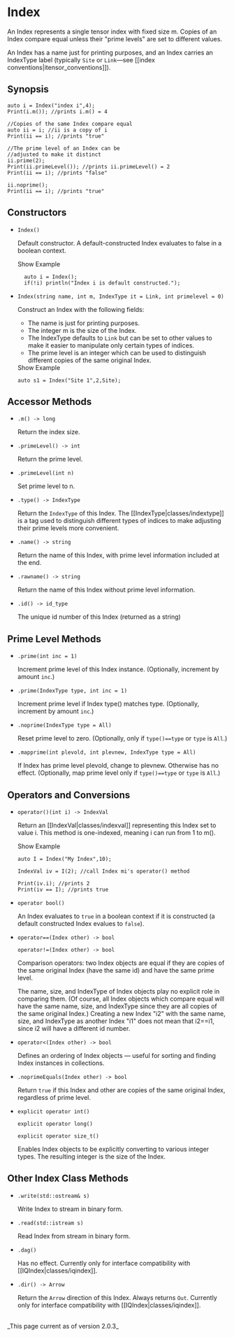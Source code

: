 # Index #

An Index represents a single tensor index with fixed size m. Copies of an Index compare equal unless
their "prime levels" are set to different values.

An Index has a name just for printing purposes, and an Index
carries an IndexType label (typically `Site` or `Link`&mdash;see [[index conventions|itensor_conventions]]).

## Synopsis ##

    auto i = Index("index i",4);
    Print(i.m()); //prints i.m() = 4

    //Copies of the same Index compare equal
    auto ii = i; //ii is a copy of i
    Print(ii == i); //prints "true"

    //The prime level of an Index can be
    //adjusted to make it distinct
    ii.prime(2);
    Print(ii.primeLevel()); //prints ii.primeLevel() = 2
    Print(ii == i); //prints "false"

    ii.noprime();
    Print(ii == i); //prints "true"


## Constructors ##

* `Index()`

  Default constructor. A default-constructed Index evaluates to false in a boolean context.

  <div class="example_clicker">Show Example</div>

        auto i = Index();
        if(!i) println("Index i is default constructed.");

* `Index(string name, int m, IndexType it = Link, int primelevel = 0)` 

   Construct an Index with the following fields:
   - The name is just for printing purposes. 
   - The integer m is the size of the Index. 
   - The IndexType defaults to `Link`
     but can be set to other values to make it easier to manipulate
     only certain types of indices. 
   - The prime level is an integer
     which can be used to distinguish different copies of 
     the same original Index.

  <div class="example_clicker">Show Example</div>

      auto s1 = Index("Site 1",2,Site);


## Accessor Methods ##

* `.m() -> long` 

  Return the index size.

* `.primeLevel() -> int` 

  Return the prime level.

* `.primeLevel(int n)`  

  Set prime level to n.

* `.type() -> IndexType`  

  Return the `IndexType` of this Index. The [[IndexType|classes/indextype]] is a tag used to distinguish 
  different types of indices to make adjusting their prime levels more convenient.

* `.name() -> string` 

  Return the name of this Index, with prime level information included at the end.

* `.rawname() -> string`  

  Return the name of this Index without prime level information.

* `.id() -> id_type`

  The unique id number of this Index (returned as a string)

## Prime Level Methods ##

* `.prime(int inc = 1)`  

  Increment prime level of this Index instance. (Optionally, increment by amount `inc`.)

* `.prime(IndexType type, int inc = 1)`  

  Increment prime level if Index type() matches type. (Optionally, increment by amount `inc`.)

* `.noprime(IndexType type = All)`  

  Reset prime level to zero. (Optionally, only if `type()==type` or `type` is `All`.)

* `.mapprime(int plevold, int plevnew, IndexType type = All)`  

  If Index has prime level plevold, change to plevnew. Otherwise has no effect. 
  (Optionally, map prime level only if `type()==type` or `type` is `All`.)

## Operators and Conversions

* `operator()(int i) -> IndexVal`  

  Return an [[IndexVal|classes/indexval]] representing this Index set to value i.
  This method is one-indexed, meaning i can run from 1 to m().

  <div class="example_clicker">Show Example</div>

      auto I = Index("My Index",10);

      IndexVal iv = I(2); //call Index mi's operator() method

      Print(iv.i); //prints 2
      Print(iv == I); //prints true

* `operator bool()`

  An Index evaluates to `true` in a boolean context if it is 
  constructed (a default constructed Index evalues to `false`).

* `operator==(Index other) -> bool`  

  `operator!=(Index other) -> bool`  

  Comparison operators: two Index objects are equal if they are copies of the 
  same original Index (have the same id) and have the same prime level.

  The name, size, and IndexType of Index objects play no explicit role in comparing them. (Of course,
  all Index objects which compare equal will have the same name, size, and IndexType since they 
  are all copies of the same original Index.) Creating a new Index "i2" with the same name, size,
  and IndexType as another Index "i1" does not mean that i2==i1, since i2 will have a different 
  id number.

* `operator<(Index other) -> bool`  

  Defines an ordering of Index objects &mdash; useful for sorting and finding Index instances in collections.

* `.noprimeEquals(Index other) -> bool`  

  Return `true` if this Index and other are copies of the same original Index, regardless of prime level.

* `explicit operator int()`

  `explicit operator long()`

  `explicit operator size_t()`

  Enables Index objects to be explicitly converting to various integer types.
  The resulting integer is the size of the Index.


## Other Index Class Methods ##

* `.write(std::ostream& s)`  

  Write Index to stream in binary form.

* `.read(std::istream s)`  

  Read Index from stream in binary form.

* `.dag()`  

  Has no effect. Currently only for interface compatibility with [[IQIndex|classes/iqindex]].

* `.dir() -> Arrow` 

  Return the `Arrow` direction of this Index. Always returns `Out`. 
  Currently only for interface compatibility with [[IQIndex|classes/iqindex]].


<br/>
_This page current as of version 2.0.3_
